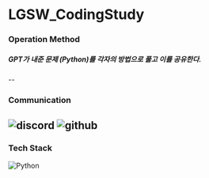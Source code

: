 # LGSW_CodingStudy

### Operation Method
##### GPT가 내준 문제 (Python)를 각자의 방법으로 풀고 이를 공유한다.
--

### Communication
![discord](https://img.shields.io/badge/Discord-7289DA?style=for-the-badge&logo=discord&logoColor=white)
![github](https://img.shields.io/badge/github-181717?style=for-the-badge&logo=github&logoColor=white)
--

### Tech Stack
![Python](https://img.shields.io/badge/python-3776AB?style=for-the-badge&logo=python&logoColor=white)